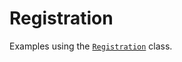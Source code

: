 # Registration

Examples using the [`Registration`](../../reference/tasks/registration/#Registration) class.

